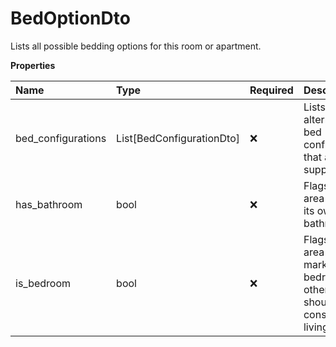 # BedOptionDto

Lists all possible bedding options for this room or apartment.

**Properties**

| Name               | Type                      | Required | Description                                                                                  |
| :----------------- | :------------------------ | :------- | :------------------------------------------------------------------------------------------- |
| bed_configurations | List[BedConfigurationDto] | ❌       | Lists all alternative bed configurations that are supported.                                 |
| has_bathroom       | bool                      | ❌       | Flags if this area includes its own bathroom.                                                |
| is_bedroom         | bool                      | ❌       | Flags if this area is marked as a bedroom, otherwise, it should be considered a living room. |

<!-- This file was generated by liblab | https://liblab.com/ -->
